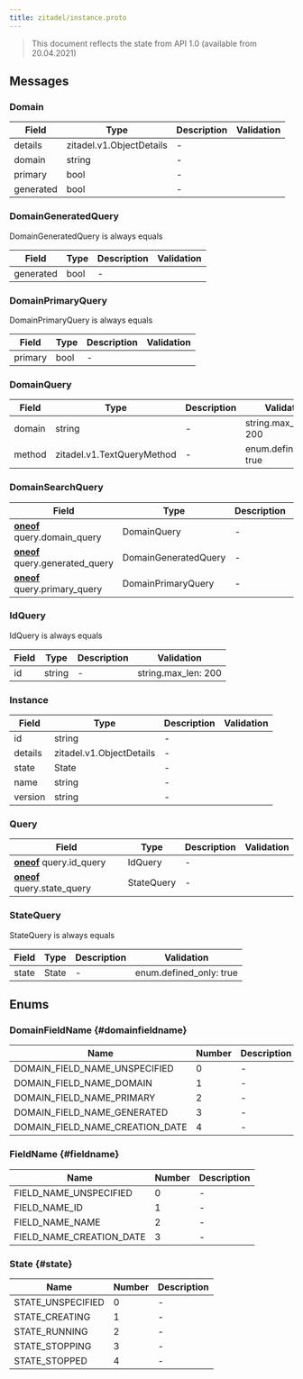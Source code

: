 ```yaml
---
title: zitadel/instance.proto
---
```

> This document reflects the state from API 1.0 (available from 20.04.2021)




## Messages


### Domain



| Field | Type | Description | Validation |
| ----- | ---- | ----------- | ----------- |
| details |  zitadel.v1.ObjectDetails | - |  |
| domain |  string | - |  |
| primary |  bool | - |  |
| generated |  bool | - |  |




### DomainGeneratedQuery
DomainGeneratedQuery is always equals


| Field | Type | Description | Validation |
| ----- | ---- | ----------- | ----------- |
| generated |  bool | - |  |




### DomainPrimaryQuery
DomainPrimaryQuery is always equals


| Field | Type | Description | Validation |
| ----- | ---- | ----------- | ----------- |
| primary |  bool | - |  |




### DomainQuery



| Field | Type | Description | Validation |
| ----- | ---- | ----------- | ----------- |
| domain |  string | - | string.max_len: 200<br />  |
| method |  zitadel.v1.TextQueryMethod | - | enum.defined_only: true<br />  |




### DomainSearchQuery



| Field | Type | Description | Validation |
| ----- | ---- | ----------- | ----------- |
| [**oneof**](https://developers.google.com/protocol-buffers/docs/proto3#oneof) query.domain_query |  DomainQuery | - |  |
| [**oneof**](https://developers.google.com/protocol-buffers/docs/proto3#oneof) query.generated_query |  DomainGeneratedQuery | - |  |
| [**oneof**](https://developers.google.com/protocol-buffers/docs/proto3#oneof) query.primary_query |  DomainPrimaryQuery | - |  |




### IdQuery
IdQuery is always equals


| Field | Type | Description | Validation |
| ----- | ---- | ----------- | ----------- |
| id |  string | - | string.max_len: 200<br />  |




### Instance



| Field | Type | Description | Validation |
| ----- | ---- | ----------- | ----------- |
| id |  string | - |  |
| details |  zitadel.v1.ObjectDetails | - |  |
| state |  State | - |  |
| name |  string | - |  |
| version |  string | - |  |




### Query



| Field | Type | Description | Validation |
| ----- | ---- | ----------- | ----------- |
| [**oneof**](https://developers.google.com/protocol-buffers/docs/proto3#oneof) query.id_query |  IdQuery | - |  |
| [**oneof**](https://developers.google.com/protocol-buffers/docs/proto3#oneof) query.state_query |  StateQuery | - |  |




### StateQuery
StateQuery is always equals


| Field | Type | Description | Validation |
| ----- | ---- | ----------- | ----------- |
| state |  State | - | enum.defined_only: true<br />  |






## Enums


### DomainFieldName {#domainfieldname}


| Name | Number | Description |
| ---- | ------ | ----------- |
| DOMAIN_FIELD_NAME_UNSPECIFIED | 0 | - |
| DOMAIN_FIELD_NAME_DOMAIN | 1 | - |
| DOMAIN_FIELD_NAME_PRIMARY | 2 | - |
| DOMAIN_FIELD_NAME_GENERATED | 3 | - |
| DOMAIN_FIELD_NAME_CREATION_DATE | 4 | - |




### FieldName {#fieldname}


| Name | Number | Description |
| ---- | ------ | ----------- |
| FIELD_NAME_UNSPECIFIED | 0 | - |
| FIELD_NAME_ID | 1 | - |
| FIELD_NAME_NAME | 2 | - |
| FIELD_NAME_CREATION_DATE | 3 | - |




### State {#state}


| Name | Number | Description |
| ---- | ------ | ----------- |
| STATE_UNSPECIFIED | 0 | - |
| STATE_CREATING | 1 | - |
| STATE_RUNNING | 2 | - |
| STATE_STOPPING | 3 | - |
| STATE_STOPPED | 4 | - |




